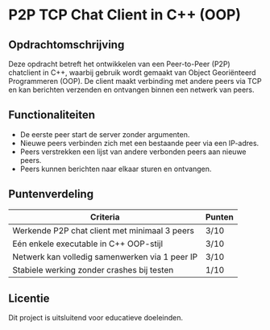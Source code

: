 # P2P TCP Chat Client in C++ (OOP)

## Opdrachtomschrijving

Deze opdracht betreft het ontwikkelen van een Peer-to-Peer (P2P) chatclient in C++, waarbij gebruik wordt gemaakt van Object Georiënteerd Programmeren (OOP). De client maakt verbinding met andere peers via TCP en kan berichten verzenden en ontvangen binnen een netwerk van peers.

## Functionaliteiten
- De eerste peer start de server zonder argumenten.
- Nieuwe peers verbinden zich met een bestaande peer via een IP-adres.
- Peers verstrekken een lijst van andere verbonden peers aan nieuwe peers.
- Peers kunnen berichten naar elkaar sturen en ontvangen.

## Puntenverdeling

| Criteria                                               | Punten |
|--------------------------------------------------------|--------|
| Werkende P2P chat client met minimaal 3 peers          | 3/10   |
| Eén enkele executable in C++ OOP-stijl                | 3/10   |
| Netwerk kan volledig samenwerken via 1 peer IP        | 3/10   |
| Stabiele werking zonder crashes bij testen            | 1/10   |

## Licentie
Dit project is uitsluitend voor educatieve doeleinden.
